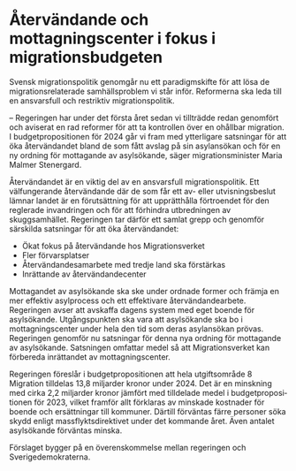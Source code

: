# Återvändande och mottagningscenter i fokus i migrationsbudgeten

Svensk migrationspolitik genomgår nu ett paradigmskifte för att lösa de migrationsrelaterade samhällsproblem vi står inför. Reformerna ska leda till en ansvarsfull och restriktiv migrationspolitik.

– Regeringen har under det första året sedan vi tillträdde redan genomfört och aviserat en rad reformer för att ta kontrollen över en ohållbar migration. I budgetpropositionen för 2024 går vi fram med ytterligare satsningar för att öka återvändandet bland de som fått avslag på sin asylansökan och för en ny ordning för mottagande av asylsökande, säger migrationsminister Maria Malmer Stenergard.

Återvändandet är en viktig del av en ansvarsfull migrationspolitik. Ett välfungerande återvändande där de som får ett av- eller utvisningsbeslut lämnar landet är en förutsättning för att upprätthålla förtroendet för den reglerade invandringen och för att förhindra utbredningen av skuggsamhället. Regeringen tar därför ett samlat grepp och genomför särskilda satsningar för att öka återvändandet:

* Ökat fokus på återvändande hos Migrationsverket
* Fler förvarsplatser
* Återvändandesamarbete med tredje land ska förstärkas
* Inrättande av återvändandecenter

Mottagandet av asylsökande ska ske under ordnade former och främja en mer effektiv asylprocess och ett effektivare återvändandearbete. Regeringen avser att avskaffa dagens system med eget boende för asylsökande. Utgångspunkten ska vara att asylsökande ska bo i mottagningscenter under hela den tid som deras asylansökan prövas. Regeringen genomför nu satsningar för denna nya ordning för mottagande av asylsökande. Satsningen omfattar medel så att Migrationsverket kan förbereda inrättandet av mottagningscenter.

Regeringen föreslår i budgetpropositionen att hela utgiftsområde 8 Migration tilldelas 13,8 miljarder kronor under 2024. Det är en minskning med cirka 2,2 miljarder kronor jämfört med tilldelade medel i budgetproposi­tio­nen för 2023, vilket framför allt förklaras av minskade kostnader för boende och ersättningar till kommuner. Därtill förväntas färre personer söka skydd enligt massflyktsdirektivet under det kommande året. Även antalet asylsökande förväntas minska.

Förslaget bygger på en överenskommelse mellan regeringen och Sverigedemokraterna.
